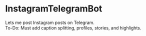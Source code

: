 # InstagramTelegramBot
Lets me post Instagram posts on Telegram.  
To-Do: Must add caption splitting, profiles, stories, and highlights.
